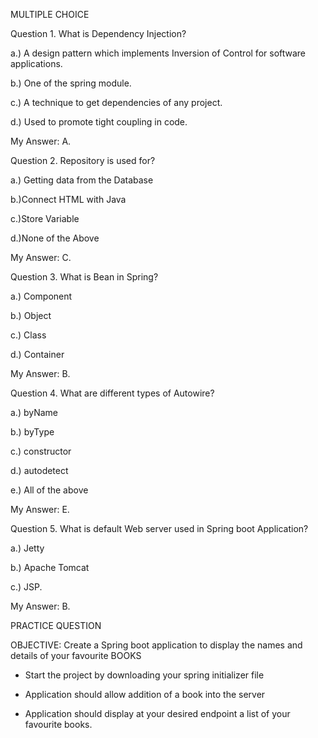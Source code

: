 MULTIPLE CHOICE



Question 1. What is Dependency Injection?





a.) A design pattern which implements Inversion of Control for software applications.



b.) One of the spring module.



c.) A technique to get dependencies of any project.



d.) Used to promote tight coupling in code.



My Answer: A.







Question 2. Repository is used for?



a.) Getting data from the Database





b.)Connect HTML with Java



c.)Store Variable



d.)None of the Above




My Answer: C.






Question 3. What is Bean in Spring?




a.) Component



b.) Object



c.) Class



d.) Container



My Answer: B.







Question 4. What are different types of Autowire?





a.) byName



b.) byType



c.) constructor



d.) autodetect



e.) All of the above



My Answer: E.





Question 5. What is default Web server used in Spring boot Application?






a.) Jetty



b.) Apache Tomcat



c.) JSP.



My Answer: B. 

PRACTICE QUESTION

OBJECTIVE: Create a Spring boot application to display the names and details of your favourite BOOKS

-  Start the project by downloading your spring initializer file

-  Application should allow addition of a book into the server

- Application should display at your desired endpoint a list of your favourite books.